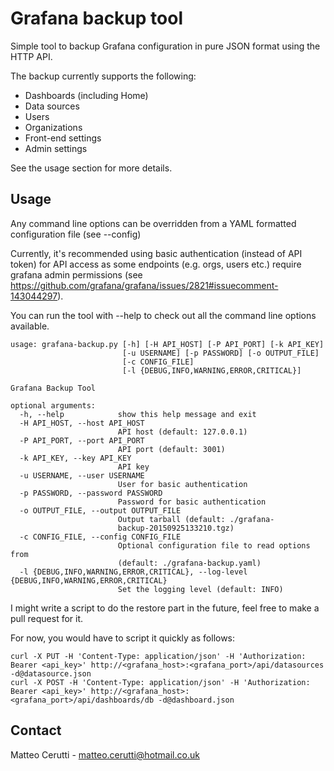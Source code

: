 # Grafana backup tool
Simple tool to backup Grafana configuration in pure JSON format using the HTTP API.

The backup currently supports the following:

* Dashboards (including Home)
* Data sources
* Users
* Organizations
* Front-end settings
* Admin settings

See the usage section for more details.

## Usage
Any command line options can be overridden from a YAML formatted configuration file (see --config)

Currently, it's recommended using basic authentication (instead of API token) for API access as some endpoints (e.g. orgs, users etc.)
require grafana admin permissions (see https://github.com/grafana/grafana/issues/2821#issuecomment-143044297).

You can run the tool with --help to check out all the command line options available.

```
usage: grafana-backup.py [-h] [-H API_HOST] [-P API_PORT] [-k API_KEY]
                         [-u USERNAME] [-p PASSWORD] [-o OUTPUT_FILE]
                         [-c CONFIG_FILE]
                         [-l {DEBUG,INFO,WARNING,ERROR,CRITICAL}]

Grafana Backup Tool

optional arguments:
  -h, --help            show this help message and exit
  -H API_HOST, --host API_HOST
                        API host (default: 127.0.0.1)
  -P API_PORT, --port API_PORT
                        API port (default: 3001)
  -k API_KEY, --key API_KEY
                        API key
  -u USERNAME, --user USERNAME
                        User for basic authentication
  -p PASSWORD, --password PASSWORD
                        Password for basic authentication
  -o OUTPUT_FILE, --output OUTPUT_FILE
                        Output tarball (default: ./grafana-
                        backup-20150925133210.tgz)
  -c CONFIG_FILE, --config CONFIG_FILE
                        Optional configuration file to read options from
                        (default: ./grafana-backup.yaml)
  -l {DEBUG,INFO,WARNING,ERROR,CRITICAL}, --log-level {DEBUG,INFO,WARNING,ERROR,CRITICAL}
                        Set the logging level (default: INFO)
```

I might write a script to do the restore part in the future, feel free to make a pull request for it.

For now, you would have to script it quickly as follows:

```
curl -X PUT -H 'Content-Type: application/json' -H 'Authorization: Bearer <api_key>' http://<grafana_host>:<grafana_port>/api/datasources -d@datasource.json
curl -X POST -H 'Content-Type: application/json' -H 'Authorization: Bearer <api_key>' http://<grafana_host>:<grafana_port>/api/dashboards/db -d@dashboard.json
```

## Contact
Matteo Cerutti - matteo.cerutti@hotmail.co.uk
